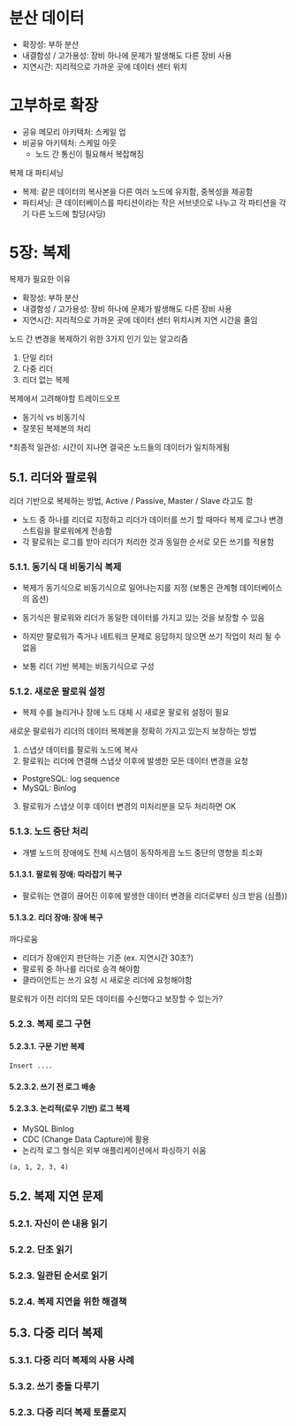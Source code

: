 
# 분산 데이터

- 확장성: 부하 분산
- 내결함성 / 고가용성: 장비 하나에 문제가 발생해도 다른 장비 사용
- 지연시간: 지리적으로 가까운 곳에 데이터 센터 위치

# 고부하로 확장
- 공유 메모리 아키텍처: 스케일 업
- 비공유 아키텍처: 스케일 아웃
	- 노드 간 통신이 필요해서 복잡해짐

복제 대 파티셔닝
- 복제: 같은 데이터의 복사본을 다른 여러 노드에 유지함, 중복성을 제공함
- 파티셔닝: 큰 데이터베이스를 파티션이라는 작은 서브넷으로 나누고 각 파티션을 각기 다른 노드에 할당(샤딩)


# 5장: 복제

복제가 필요한 이유
- 확장성: 부하 분산
- 내결함성 / 고가용성: 장비 하나에 문제가 발생해도 다른 장비 사용
- 지연시간: 지리적으로 가까운 곳에 데이터 센터 위치시켜 지연 시간을 줄임

노드 간 변경을 복제하기 위한 3가지 인기 있는 알고리즘
1. 단일 리더
2. 다중 리더
3. 리더 없는 복제

복제에서 고려해야할 트레이드오프
- 동기식 vs 비동기식
- 잘못된 복제본의 처리

*최종적 일관성: 시간이 지나면 결국은 노드들의 데이터가 일치하게됨

## 5.1. 리더와 팔로워

리더 기반으로 복제하는 방법, Active / Passive, Master / Slave 라고도 함
- 노드 중 하나를 리더로 지정하고 리더가 데이터를 쓰기 할 때마다 복제 로그나 변경 스트림을 팔로워에게 전송함
- 각 팔로워는 로그를 받아 리더가 처리한 것과 동일한 순서로 모든 쓰기를 적용함

### 5.1.1. 동기식 대 비동기식 복제

- 복제가 동기식으로 비동기식으로 일어나는지를 지정 (보통은 관계형 데이터베이스의 옵션)
- 동기식은 팔로워와 리더가 동일한 데이터를 가지고 있는 것을 보장할 수 있음
- 하지만 팔로워가 죽거나 네트워크 문제로 응답하지 않으면 쓰기 작업이 처리 될 수 없음

- 보통 리더 기반 복제는 비동기식으로 구성

### 5.1.2. 새로운 팔로워 설정

- 복제 수를 늘리거나 장애 노드 대체 시 새로운 팔로워 설정이 필요

새로운 팔로워가 리더의 데이터 복제본을 정확히 가지고 있는지 보장하는 방법
1. 스냅샷 데이터를 팔로워 노드에 복사
2. 팔로워는 리더에 연결해 스냅샷 이후에 발생한 모든 데이터 변경을 요청
- PostgreSQL: log sequence
- MySQL: Binlog
3. 팔로워가 스냅샷 이후 데이터 변경의 미처리분을 모두 처리하면 OK
	
### 5.1.3. 노드 중단 처리

- 개별 노드의 장애에도 전체 시스템이 동작하게끔 노드 중단의 영향을 최소화

#### 5.1.3.1. 팔로워 장애: 따라잡기 복구

- 팔로워는 연결이 끊어진 이후에 발생한 데이터 변경을 리더로부터 싱크 받음 (심플))

#### 5.1.3.2. 리더 장애: 장애 복구

까다로움
- 리더가 장애인지 판단하는 기준 (ex. 지연시간 30초?)
- 팔로워 중 하나를 리더로 승격 해야함
- 클라이언트는 쓰기 요청 시 새로운 리더에 요청해야함


팔로워가 이전 리더의 모든 데이터를 수신했다고 보장할 수 있는가?

### 5.2.3. 복제 로그 구현

#### 5.2.3.1. 구문 기반 복제
```
Insert ....
```

#### 5.2.3.2. 쓰기 전 로그 배송


#### 5.2.3.3. 논리적(로우 기반) 로그 복제

- MySQL Binlog
- CDC (Change Data Capture)에 활용
- 논리적 로그 형식은 외부 애플리케이션에서 파싱하기 쉬움 
```
(a, 1, 2, 3, 4)
```


## 5.2. 복제 지연 문제

### 5.2.1. 자신이 쓴 내용 읽기

### 5.2.2. 단조 읽기

### 5.2.3. 일관된 순서로 읽기

### 5.2.4. 복제 지연을 위한 해결책


## 5.3. 다중 리더 복제

### 5.3.1. 다중 리더 복제의 사용 사례

### 5.3.2. 쓰기 충돌 다루기

### 5.2.3. 다중 리더 복제 토폴로지


